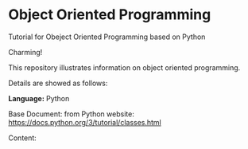 # Object Oriented Programming
Tutorial for Obeject Oriented Programming based on Python


Charming!

This repository illustrates information on object oriented programming.

Details are showed as follows:

**Language:** Python

Base Document: from Python website: https://docs.python.org/3/tutorial/classes.html

Content:
